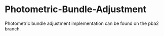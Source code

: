 # Photometric-Bundle-Adjustment
Photometric bundle adjustment implementation can be found on the pba2 branch.
